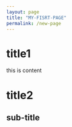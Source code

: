 ```yaml
---
layout: page
title: "MY-FISRT-PAGE"
permalink: /new-page
---
```


# title1



this is content





# title2

## sub-title
